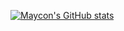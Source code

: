 [![Maycon's GitHub stats](https://github-readme-stats.vercel.app/api?username=Mayconpm&hide=contribs,prs&count_private=true&show_icons=true&theme=dracula)](https://github.com/Mayconpm/github-readme-stats)

<!--
**Mayconpm/Mayconpm** is a ✨ _special_ ✨ repository because its `README.md` (this file) appears on your GitHub profile.

Here are some ideas to get you started:

- 🔭 I’m currently working on ...
- 🌱 I’m currently learning ...
- 👯 I’m looking to collaborate on ...
- 🤔 I’m looking for help with ...
- 💬 Ask me about ...
- 📫 How to reach me: ...
- 😄 Pronouns: ...
- ⚡ Fun fact: ...
-->
